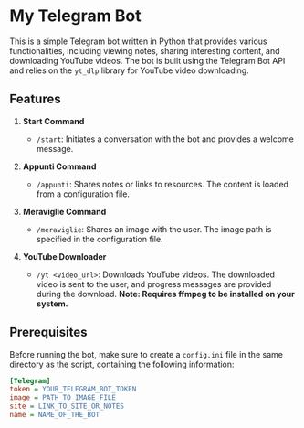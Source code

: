 # My  Telegram Bot

This is a simple Telegram bot written in Python that provides various functionalities, including viewing notes, sharing interesting content, and downloading YouTube videos. The bot is built using the Telegram Bot API and relies on the `yt_dlp` library for YouTube video downloading.

## Features

1. **Start Command**
   - `/start`: Initiates a conversation with the bot and provides a welcome message.

2. **Appunti Command**
   - `/appunti`: Shares notes or links to resources. The content is loaded from a configuration file.

3. **Meraviglie Command**
   - `/meraviglie`: Shares an image with the user. The image path is specified in the configuration file.

4. **YouTube Downloader**
   - `/yt <video_url>`: Downloads YouTube videos. The downloaded video is sent to the user, and progress messages are provided during the download. **Note: Requires ffmpeg to be installed on your system.**

## Prerequisites

Before running the bot, make sure to create a `config.ini` file in the same directory as the script, containing the following information:

```ini
[Telegram]
token = YOUR_TELEGRAM_BOT_TOKEN
image = PATH_TO_IMAGE_FILE
site = LINK_TO_SITE_OR_NOTES
name = NAME_OF_THE_BOT
